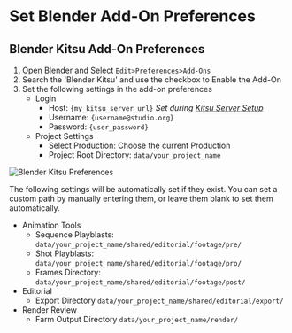 
# Set Blender Add-On Preferences

## Blender Kitsu Add-On Preferences

 1. Open Blender and Select `Edit>Preferences>Add-Ons`
 2. Search the 'Blender Kitsu' and use the checkbox to Enable the Add-On
 3. Set the following settings in the add-on preferences
    - Login  
        - Host: `{my_kitsu_server_url}` *Set during [Kitsu Server Setup](/td-guide/kitsu_server)*
        - Username: `{username@studio.org}`
        - Password: `{user_password}`
    - Project Settings
        - Select Production: Choose the current Production
        - Project Root Directory: `data/your_project_name`


![Blender Kitsu Preferences](/media/td-guide/kitsu_pref.jpg)

The following settings will be automatically set if they exist. You can set a custom path by manually entering them, or leave them blank to set them automatically.

- Animation Tools
    - Sequence Playblasts: `data/your_project_name/shared/editorial/footage/pre/`
    - Shot Playblasts: `data/your_project_name/shared/editorial/footage/pro/`
    - Frames Directory: `data/your_project_name/shared/editorial/footage/post/`
- Editorial 
    - Export Directory `data/your_project_name/shared/editorial/export/`
- Render Review
    - Farm Output Directory `data/your_project_name/render/`